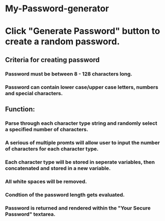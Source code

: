 # My-Password-generator

# Click "Generate Password" button to create a random password.
## Criteria for creating password
### Password must be between 8 - 128 characters long.
### Password can contain lower case/upper case letters, numbers and special characters.

## Function:
### Parse through each character type string and randomly select a specified number of characters.
### A serious of multiple promts will allow user to input the number of characters for each character type.
### Each character type will be stored in seperate variables, then concatenated and stored in a new variable.
### All white spaces will be removed.
### Condtion of the password length gets evaluated.
### Password is returned and rendered within the "Your Secure Password" textarea.